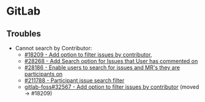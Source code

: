# GitLab

## Troubles

- Cannot search by Contributor:
  - [#18209 - Add option to filter issues by contributor](https://gitlab.com/gitlab-org/gitlab/-/issues/18209),
  - [#28268 - Add Search option for Issues that User has commented on](https://gitlab.com/gitlab-org/gitlab/-/issues/28268)
  - [#28186 - Enable users to search for issues and MR's they are participants on](https://gitlab.com/gitlab-org/gitlab/-/issues/28186)
  - [#211788 - Participant issue search filter](https://gitlab.com/gitlab-org/gitlab/-/issues/211788)
  - [gitlab-foss#32567 - Add option to filter issues by contributor](https://gitlab.com/gitlab-org/gitlab-foss/-/issues/32567) (moved -> #18209)
